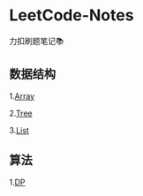 # LeetCode-Notes
力扣刷题笔记📚

## 数据结构

1.[Array](https://github.com/JuyiWang/LeetCode-Notes/blob/master/note_array.md)

2.[Tree](https://github.com/JuyiWang/LeetCode-Notes/blob/master/note_binaryTree.md)

3.[List]()

## 算法

1.[DP](https://github.com/JuyiWang/LeetCode-Notes/blob/master/note_DP.md)
